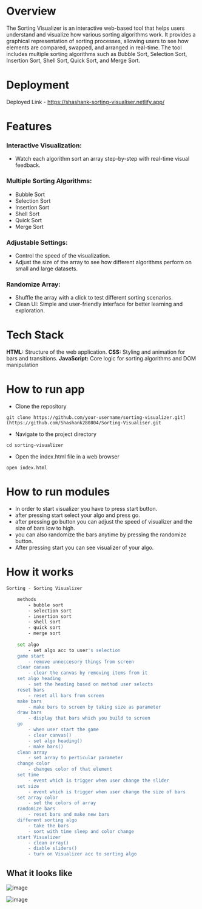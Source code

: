 # Overview
The Sorting Visualizer is an interactive web-based tool that helps users understand and visualize how various sorting algorithms work. It provides a graphical representation of sorting processes, allowing users to see how elements are compared, swapped, and arranged in real-time. The tool includes multiple sorting algorithms such as Bubble Sort, Selection Sort, Insertion Sort, Shell Sort, Quick Sort, and Merge Sort.

# Deployment
Deployed Link - https://shashank-sorting-visualiser.netlify.app/

# Features
### Interactive Visualization:
- Watch each algorithm sort an array step-by-step with real-time visual feedback.
### Multiple Sorting Algorithms:
- Bubble Sort
- Selection Sort
- Insertion Sort
- Shell Sort
- Quick Sort
- Merge Sort

### Adjustable Settings:
- Control the speed of the visualization.
- Adjust the size of the array to see how different algorithms perform on small and large datasets.
### Randomize Array:
- Shuffle the array with a click to test different sorting scenarios.
- Clean UI: Simple and user-friendly interface for better learning and exploration.

# Tech Stack
**HTML:** Structure of the web application.
**CSS:** Styling and animation for bars and transitions.
**JavaScript:** Core logic for sorting algorithms and DOM manipulation


# How to run app 

- Clone the repository
```
git clone https://github.com/your-username/sorting-visualizer.git](https://github.com/Shashank280804/Sorting-Visualiser.git

```
- Navigate to the project directory
```
cd sorting-visualizer
```
- Open the index.html file in a web browser
```
open index.html
```  

# How to run modules

 * In order to start visualizer you have to press start button.
 * after pressing start select your algo and press go.
 * after pressing go button you can adjust the speed of visualizer and the size of bars low to high.
 * you can also randomize the bars anytime by pressing the randomize button.
 * After pressing start you can see visualizer of your algo.

# How it works

```sh
Sorting - Sorting Visualizer

    methods
        - bubble sort
        - selection sort
        - insertion sort
        - shell sort
        - quick sort
        - merge sort
    
    set algo 
        - set algo acc to user's selection
    game start 
        - remove unneccesory things from screen
    clear canvas
        - clear the canvas by removing items from it
    set algo heading 
        - set the heading based on method user selects
    reset bars
        - reset all bars from screen
    make bars
        - make bars to screen by taking size as parameter
    draw bars
        - display that bars which you build to screen
    go 
        - when user start the game
        - clear canvas()
        - set algo heading()
        - make bars()
    clean array
        - set array to perticular parameter
    change color 
        - changes color of that element 
    set time 
        - event which is trigger when user change the slider 
    set size    
        - event which is trigger when user change the size of bars
    set array color
        - set the colors of array
    randomize bars
        - reset bars and make new bars
    different sorting algo
        - take the bars
        - sort with time sleep and color change
    start Visualizer
        - clean array()
        - diable sliders()
        - turn on Visualizer acc to sorting algo

```

## What it looks like
![image](https://github.com/user-attachments/assets/cee696b6-5dfd-48de-b787-2a637c426a3e)

![image](https://github.com/user-attachments/assets/dfbbf763-0e68-406a-8a52-15c799bce0db)


  
